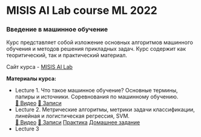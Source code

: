 <h1>MISIS AI Lab course ML 2022</h1>
<h3>Введение в машинное обучение</h3>

Курс представляет собой изложение основных алгоритмов машинного обучения и методов решения прикладных задач. Курс содержит как теоритический, так и практический материал.

Сайт курса  - [MISIS AI Lab](https://misisailab.github.io/docs/)

<b>Материалы курса:</b>
<!-- [📄 Записи](./MATERIALS/Lecture_1/lecture1-misisailab.pdf)  -->
<ul>
    <li>Lecture 1. Что такое машинное обучение? Основные термины, папиры и источники. Соревнования по машинному обучению.  <br>
        <a href="https://drive.google.com/file/d/1cuyt3deAnL8jWqNuCMNMQjbom5CivphH/view?usp=sharing">📼 Видео</a>
        <a href="./MATERIALS/Lecture_1/lecture1-misisailab.pdf">📄 Записи</a>
    </li>
    <li>Lecture 2. Метрические алгоритмы, метрики задачи классификации, линейная и логистическая регрессия, SVM. <br>
        <a href="https://drive.google.com/file/d/1_tHdRpz8n0FUAfKyf1rN_Vs_Re-G8FnV/view?usp=sharing">📼 Видео</a>
        <a href="./MATERIALS/Lecture_2/lecture2-misisailab.pdf">📄 Записи</a>
        <a href="./MATERIALS/Lecture_2/seminar2.pdf">Практика</a>
        <a href="./MATERIALS/Lecture_2/homework2.pdf">Домашнее задание</a>
    </li>
    <li>Lecture 3</li>
</ul>

